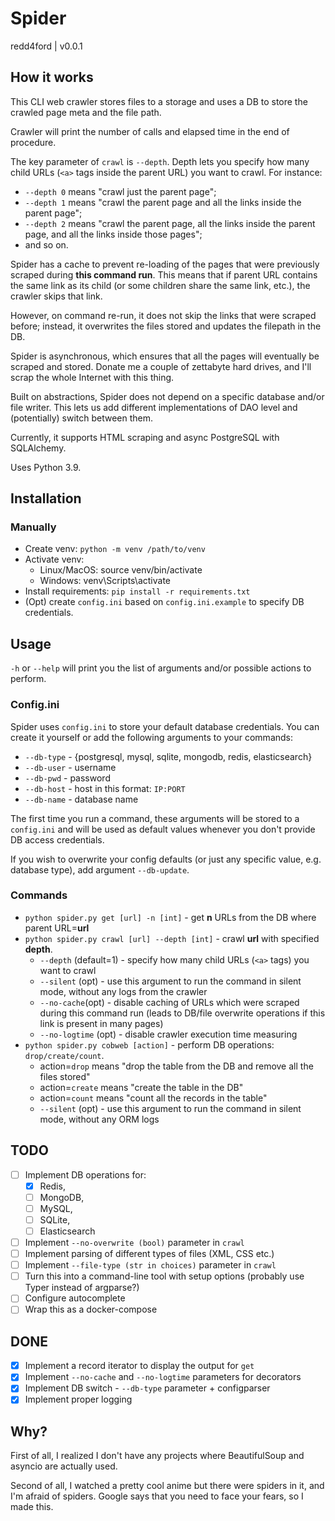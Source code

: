 # Spider
redd4ford | v0.0.1

## How it works

This CLI web crawler stores files to a storage and uses a DB to store the crawled page meta and the file path.

Crawler will print the number of calls and elapsed time in the end of procedure.

The key parameter of `crawl` is `--depth`. Depth lets you specify how many child URLs (`<a>` tags inside the parent URL) you want to crawl. For instance:
* `--depth 0` means "crawl just the parent page"; 
* `--depth 1` means "crawl the parent page and all the links inside the parent page"; 
* `--depth 2` means "crawl the parent page, all the links inside the parent page, and all the links inside those pages";
* and so on.

Spider has a cache to prevent re-loading of the pages that were previously scraped during **this command run**. This means that if parent URL contains the same link as its child (or some children share the same link, etc.), the crawler skips that link.

However, on command re-run, it does not skip the links that were scraped before; instead, it overwrites the files stored and updates the filepath in the DB.

Spider is asynchronous, which ensures that all the pages will eventually be scraped and stored. Donate me a couple of zettabyte hard drives, and I'll scrap the whole Internet with this thing.

Built on abstractions, Spider does not depend on a specific database and/or file writer. This lets us add different implementations of DAO level and (potentially) switch between them.

Currently, it supports HTML scraping and async PostgreSQL with SQLAlchemy.

Uses Python 3.9.

## Installation

### Manually
* Create venv: `python -m venv /path/to/venv`
* Activate venv:
  * Linux/MacOS: source venv/bin/activate
  * Windows: venv\Scripts\activate
* Install requirements: `pip install -r requirements.txt`
* (Opt) create `config.ini` based on `config.ini.example` to specify DB credentials.

## Usage

`-h` or `--help` will print you the list of arguments and/or possible actions to perform.

### Config.ini

Spider uses `config.ini` to store your default database credentials. You can create it yourself or add the following arguments to your commands:
* `--db-type` - {postgresql, mysql, sqlite, mongodb, redis, elasticsearch}
* `--db-user` - username
* `--db-pwd` - password
* `--db-host` - host in this format: `IP:PORT`
* `--db-name` - database name

The first time you run a command, these arguments will be stored to a `config.ini` and will be used as default values whenever you don't provide DB access credentials.

If you wish to overwrite your config defaults (or just any specific value, e.g. database type), add argument `--db-update`.

### Commands

* `python spider.py get [url] -n [int]` - get **n** URLs from the DB where parent URL=**url**
* `python spider.py crawl [url] --depth [int]` - crawl **url** with specified **depth**.
  * `--depth` (default=1) - specify how many child URLs (`<a>` tags) you want to crawl
  * `--silent` (opt) - use this argument to run the command in silent mode, without any logs from the crawler
  * `--no-cache`(opt) - disable caching of URLs which were scraped during this command run (leads to DB/file overwrite operations if this link is present in many pages)
  * `--no-logtime` (opt) - disable crawler execution time measuring
* `python spider.py cobweb [action]` - perform DB operations: `drop/create/count`.
  * action=`drop` means "drop the table from the DB and remove all the files stored"
  * action=`create` means "create the table in the DB"
  * action=`count` means "count all the records in the table"
  * `--silent` (opt) - use this argument to run the command in silent mode, without any ORM logs

## TODO

- [ ] Implement DB operations for:
  - [x] Redis, 
  - [ ] MongoDB, 
  - [ ] MySQL, 
  - [ ] SQLite,
  - [ ] Elasticsearch 
- [ ] Implement `--no-overwrite (bool)` parameter in `crawl`
- [ ] Implement parsing of different types of files (XML, CSS etc.)
- [ ] Implement `--file-type (str in choices)` parameter in `crawl`
- [ ] Turn this into a command-line tool with setup options (probably use Typer instead of argparse?)
- [ ] Configure autocomplete 
- [ ] Wrap this as a docker-compose

## DONE

- [x] Implement a record iterator to display the output for `get`
- [x] Implement `--no-cache` and `--no-logtime` parameters for decorators
- [x] Implement DB switch - `--db-type` parameter + configparser
- [x] Implement proper logging

## Why?

First of all, I realized I don't have any projects where BeautifulSoup and asyncio are actually used.

Second of all, I watched a pretty cool anime but there were spiders in it, and I'm afraid of spiders. Google says that you need to face your fears, so I made this.